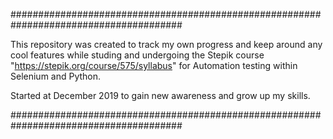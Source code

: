 #######################################################################################

This repository was created to track my own progress and keep around any cool features 
while studing and undergoing the Stepik course "https://stepik.org/course/575/syllabus" 
for Automation testing within Selenium and Python.

Started at December 2019 to gain new awareness and grow up my skills.

####################################################################################### 